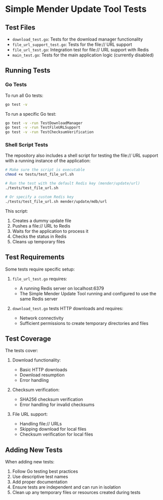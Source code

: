 # Simple Mender Update Tool Tests

## Test Files

- `download_test.go`: Tests for the download manager functionality
- `file_url_support_test.go`: Tests for the file:// URL support
- `file_url_test.go`: Integration test for file:// URL support with Redis
- `main_test.go`: Tests for the main application logic (currently disabled)

## Running Tests

### Go Tests

To run all Go tests:

```bash
go test -v
```

To run a specific Go test:

```bash
go test -v -run TestDownloadManager
go test -v -run TestFileURLSupport
go test -v -run TestChecksumVerification
```

### Shell Script Tests

The repository also includes a shell script for testing the file:// URL support with a running instance of the application:

```bash
# Make sure the script is executable
chmod +x tests/test_file_url.sh

# Run the test with the default Redis key (mender/update/url)
./tests/test_file_url.sh

# Or specify a custom Redis key
./tests/test_file_url.sh mender/update/mdb/url
```

This script:
1. Creates a dummy update file
2. Pushes a file:// URL to Redis
3. Waits for the application to process it
4. Checks the status in Redis
5. Cleans up temporary files

## Test Requirements

Some tests require specific setup:

1. `file_url_test.go` requires:
   - A running Redis server on localhost:6379
   - The Simple Mender Update Tool running and configured to use the same Redis server

2. `download_test.go` tests HTTP downloads and requires:
   - Network connectivity
   - Sufficient permissions to create temporary directories and files

## Test Coverage

The tests cover:

1. Download functionality:
   - Basic HTTP downloads
   - Download resumption
   - Error handling

2. Checksum verification:
   - SHA256 checksum verification
   - Error handling for invalid checksums

3. File URL support:
   - Handling file:// URLs
   - Skipping download for local files
   - Checksum verification for local files

## Adding New Tests

When adding new tests:

1. Follow Go testing best practices
2. Use descriptive test names
3. Add proper documentation
4. Ensure tests are independent and can run in isolation
5. Clean up any temporary files or resources created during tests
